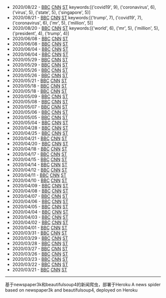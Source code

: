 - 2020/08/22 - [BBC](2020/08/22/BBC.md) [CNN](2020/08/22/CNN.md) [ST](2020/08/22/ST.md) keywords:[('covid19', 9), ('coronavirus', 6), ('virus', 5), ('state', 5), ('singapore', 5)]
- 2020/08/21 - [BBC](2020/08/21/BBC.md) [CNN](2020/08/21/CNN.md) [ST](2020/08/21/ST.md) keywords:[('trump', 7), ('covid19', 7), ('coronavirus', 6), ('mr', 5), ('million', 5)]
- 2020/08/20 - [BBC](2020/08/20/BBC.md) [CNN](2020/08/20/CNN.md) [ST](2020/08/20/ST.md) keywords:[('world', 6), ('mr', 5), ('million', 5), ('president', 4), ('trump', 4)]
- 2020/06/08 - [BBC](2020/06/08/BBC.md) [CNN](2020/06/08/CNN.md) [ST](2020/06/08/ST.md)
- 2020/06/08 - [BBC](2020/06/08/BBC.md) [CNN](2020/06/08/CNN.md) [ST](2020/06/08/ST.md)
- 2020/06/04 - [BBC](2020/06/04/BBC.md) [CNN](2020/06/04/CNN.md) [ST](2020/06/04/ST.md)
- 2020/06/04 - [BBC](2020/06/04/BBC.md) [CNN](2020/06/04/CNN.md) [ST](2020/06/04/ST.md)
- 2020/05/29 - [BBC](2020/05/29/BBC.md) [CNN](2020/05/29/CNN.md) [ST](2020/05/29/ST.md)
- 2020/05/29 - [BBC](2020/05/29/BBC.md) [CNN](2020/05/29/CNN.md) [ST](2020/05/29/ST.md)
- 2020/05/26 - [BBC](2020/05/26/BBC.md) [CNN](2020/05/26/CNN.md) [ST](2020/05/26/ST.md)
- 2020/05/26 - [BBC](2020/05/26/BBC.md) [CNN](2020/05/26/CNN.md) [ST](2020/05/26/ST.md)
- 2020/05/21 - [BBC](2020/05/21/BBC.md) [CNN](2020/05/21/CNN.md) [ST](2020/05/21/ST.md)
- 2020/05/18 - [BBC](2020/05/18/BBC.md) [CNN](2020/05/18/CNN.md) [ST](2020/05/18/ST.md)
- 2020/05/18 - [BBC](2020/05/18/BBC.md) [CNN](2020/05/18/CNN.md) [ST](2020/05/18/ST.md)
- 2020/05/09 - [BBC](2020/05/09/BBC.md) [CNN](2020/05/09/CNN.md) [ST](2020/05/09/ST.md)
- 2020/05/08 - [BBC](2020/05/08/BBC.md) [CNN](2020/05/08/CNN.md) [ST](2020/05/08/ST.md) 
- 2020/05/07 - [BBC](2020/05/07/BBC.md) [CNN](2020/05/07/CNN.md) [ST](2020/05/07/ST.md) 
- 2020/05/06 - [BBC](2020/05/06/BBC.md) [CNN](2020/05/06/CNN.md) [ST](2020/05/06/ST.md) 
- 2020/05/05 - [BBC](2020/05/05/BBC.md) [CNN](2020/05/05/CNN.md) [ST](2020/05/05/ST.md)
- 2020/05/04 - [BBC](2020/05/04/BBC.md) [CNN](2020/05/04/CNN.md) [ST](2020/05/04/ST.md)
- 2020/04/28 - [BBC](2020/04/28/BBC.md) [CNN](2020/04/28/CNN.md) [ST](2020/04/28/ST.md)
- 2020/04/25 - [BBC](2020/04/25/BBC.md) [CNN](2020/04/25/CNN.md) [ST](2020/04/25/ST.md)
- 2020/04/21 - [BBC](2020/04/21/BBC.md) [CNN](2020/04/21/CNN.md) [ST](2020/04/21/ST.md)
- 2020/04/20 - [BBC](2020/04/20/BBC.md) [CNN](2020/04/20/CNN.md) [ST](2020/04/20/ST.md)
- 2020/04/18 - [BBC](2020/04/18/BBC.md) [CNN](2020/04/18/CNN.md) [ST](2020/04/18/ST.md)
- 2020/04/17 - [BBC](2020/04/17/BBC.md) [CNN](2020/04/17/CNN.md) [ST](2020/04/17/ST.md)
- 2020/04/15 - [BBC](2020/04/15/BBC.md) [CNN](2020/04/15/CNN.md) [ST](2020/04/15/ST.md)
- 2020/04/14 - [BBC](2020/04/14/BBC.md) [CNN](2020/04/14/CNN.md) [ST](2020/04/14/ST.md)
- 2020/04/12 - [BBC](2020/04/12/BBC.md) [CNN](2020/04/12/CNN.md) [ST](2020/04/12/ST.md)
- 2020/04/11 - [BBC](2020/04/11/BBC.md) [CNN](2020/04/11/CNN.md) [ST](2020/04/11/ST.md)
- 2020/04/10 - [BBC](2020/04/10/BBC.md) [CNN](2020/04/10/CNN.md) [ST](2020/04/10/ST.md)
- 2020/04/09 - [BBC](2020/04/09/BBC.md) [CNN](2020/04/09/CNN.md) [ST](2020/04/09/ST.md)
- 2020/04/08 - [BBC](2020/04/08/BBC.md) [CNN](2020/04/08/CNN.md) [ST](2020/04/08/ST.md)
- 2020/04/07 - [BBC](2020/04/07/BBC.md) [CNN](2020/04/07/CNN.md) [ST](2020/04/07/ST.md)
- 2020/04/06 - [BBC](2020/04/06/BBC.md) [CNN](2020/04/06/CNN.md) [ST](2020/04/06/ST.md)
- 2020/04/05 - [BBC](2020/04/05/BBC.md) [CNN](2020/04/05/CNN.md) [ST](2020/04/05/ST.md)
- 2020/04/04 - [BBC](2020/04/04/BBC.md) [CNN](2020/04/04/CNN.md) [ST](2020/04/04/ST.md)
- 2020/04/03 - [BBC](2020/04/03/BBC.md) [CNN](2020/04/03/CNN.md) [ST](2020/04/03/ST.md)
- 2020/04/02 - [BBC](2020/04/02/BBC.md) [CNN](2020/04/02/CNN.md) [ST](2020/04/02/ST.md)
- 2020/04/01 - [BBC](2020/04/01/BBC.md) [CNN](2020/04/01/CNN.md) [ST](2020/04/01/ST.md)
- 2020/03/31 - [BBC](2020/03/31/BBC.md) [CNN](2020/03/31/CNN.md) [ST](2020/03/31/ST.md)
- 2020/03/29 - [BBC](2020/03/29/BBC.md) [CNN](2020/03/29/CNN.md) [ST](2020/03/29/ST.md)
- 2020/03/28 - [BBC](2020/03/28/BBC.md) [CNN](2020/03/28/CNN.md) [ST](2020/03/28/ST.md)
- 2020/03/27 - [BBC](2020/03/27/BBC.md) [CNN](2020/03/27/CNN.md) [ST](2020/03/27/ST.md)
- 2020/03/26 - [BBC](2020/03/26/BBC.md) [CNN](2020/03/26/CNN.md) [ST](2020/03/26/ST.md)
- 2020/03/23 - [BBC](2020/03/23/BBC.md) [CNN](2020/03/23/CNN.md) [ST](2020/03/23/ST.md)
- 2020/03/22 - [BBC](2020/03/22/BBC.md) [CNN](2020/03/22/CNN.md) [ST](2020/03/22/ST.md)
- 2020/03/21 - [BBC](2020/03/21/BBC.md) [CNN](2020/03/21/CNN.md) [ST](2020/03/21/ST.md)

---
基于newspaper3k和beautifulsoup4的新闻爬虫，部署于Heroku
A news spider based on newspaper3k and beautifulsoup4, deployed on Heroku
